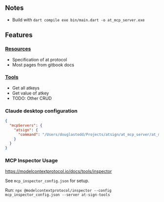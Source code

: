 ## Notes

- Build with `dart compile exe bin/main.dart -o at_mcp_server.exe`

## Features
### [Resources](https://modelcontextprotocol.io/docs/concepts/resources)
- Specification of at protocol
- Most pages from gitbook docs

### [Tools](https://modelcontextprotocol.io/docs/concepts/tools)
- Get all atkeys
- Get value of atkey
- TODO: Other CRUD


### Claude desktop configuration
```json
{
  "mcpServers": {
    "atsign": {
      "command": "/Users/douglastodd/Projects/atsign/at_mcp_server/at_mcp_server.exe"
    }
  }
}
```

### MCP Inspector Usage
https://modelcontextprotocol.io/docs/tools/inspector

See `mcp_inspector_config.json` for setup.

Run: `npx @modelcontextprotocol/inspector --config mcp_inspector_config.json --server at-sign-tools`

